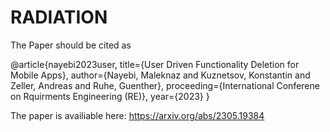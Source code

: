 # RADIATION

The Paper should be cited as 

@article{nayebi2023user,
  title={User Driven Functionality Deletion for Mobile Apps},
  author={Nayebi, Maleknaz and Kuznetsov, Konstantin and Zeller, Andreas and Ruhe, Guenther},
  proceeding={International Conferene on Rquirments Engineering (RE)},
  year={2023}
}


The paper is availiable here: https://arxiv.org/abs/2305.19384
